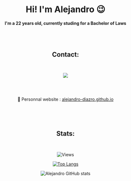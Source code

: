 <h1 align="center">Hi! I'm Alejandro 😉</h1>
<h4 align="center">I'm a 22 years old, currently studing for a Bachelor of Laws</h4>

<br><br><h2 align="center">Contact:</h2><br>

<div align="center">
<a href="https://github.com/Sr-Ale"><img src="https://img.shields.io/badge/-Github-f0f6fc?style=for-the-badge&logo=github&logoColor=fff&labelColor=282828"></a>

<br><br>

🔗 Personnal website : [alejandro-diazro.github.io](https://alejandro-diazro.github.io)

</div><br>

<br><h2 align="center">Stats:</h2><br>

<div align="center">

![Views](https://komarev.com/ghpvc/?username=Sr-Ale&label=Profile+visitors:)

[![Top Langs](https://github-readme-stats.vercel.app/api/top-langs/?username=alejandro-diazro&layout=compact&theme=dark)](https://github.com/jrmydix)

![Alejandro GitHub stats](https://github-readme-stats.vercel.app/api?username=alejandro-diazro&count_private=true&show_icons=true&theme=dark&hide=issues)

</div><br>

